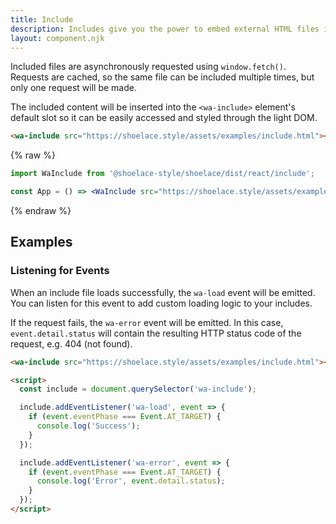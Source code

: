 ```yaml
---
title: Include
description: Includes give you the power to embed external HTML files into the page.
layout: component.njk
---
```


Included files are asynchronously requested using `window.fetch()`. Requests are cached, so the same file can be included multiple times, but only one request will be made.

The included content will be inserted into the `<wa-include>` element's default slot so it can be easily accessed and styled through the light DOM.

```html {.example}
<wa-include src="https://shoelace.style/assets/examples/include.html"></wa-include>
```

{% raw %}
```jsx {.react}
import WaInclude from '@shoelace-style/shoelace/dist/react/include';

const App = () => <WaInclude src="https://shoelace.style/assets/examples/include.html" />;
```
{% endraw %}

## Examples

### Listening for Events

When an include file loads successfully, the `wa-load` event will be emitted. You can listen for this event to add custom loading logic to your includes.

If the request fails, the `wa-error` event will be emitted. In this case, `event.detail.status` will contain the resulting HTTP status code of the request, e.g. 404 (not found).

```html
<wa-include src="https://shoelace.style/assets/examples/include.html"></wa-include>

<script>
  const include = document.querySelector('wa-include');

  include.addEventListener('wa-load', event => {
    if (event.eventPhase === Event.AT_TARGET) {
      console.log('Success');
    }
  });

  include.addEventListener('wa-error', event => {
    if (event.eventPhase === Event.AT_TARGET) {
      console.log('Error', event.detail.status);
    }
  });
</script>
```
